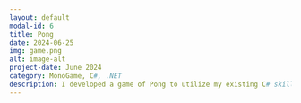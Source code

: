 ```yaml
---
layout: default
modal-id: 6
title: Pong
date: 2024-06-25
img: game.png
alt: image-alt
project-date: June 2024
category: MonoGame, C#, .NET
description: I developed a game of Pong to utilize my existing C# skills and learn the MonoGame framework. The game can be found on <a href="https://github.com/nete-madi/ultrabot" target="_blank">my GitHub.</a>
---
```

